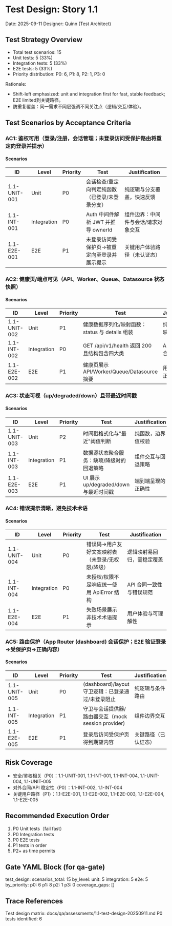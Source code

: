 # Test Design: Story 1.1

Date: 2025-09-11
Designer: Quinn (Test Architect)

## Test Strategy Overview

- Total test scenarios: 15
- Unit tests: 5 (33%)
- Integration tests: 5 (33%)
- E2E tests: 5 (33%)
- Priority distribution: P0: 6, P1: 8, P2: 1, P3: 0

Rationale:
- Shift-left emphasized: unit and integration first for fast, stable feedback; E2E limited到关键路径。
- 防重复覆盖：同一需求不同层强调不同关注点（逻辑/交互/体验）。

## Test Scenarios by Acceptance Criteria

### AC1: 鉴权可用（登录/注册，会话管理；未登录访问受保护路由将重定向登录并提示）

#### Scenarios

| ID            | Level       | Priority | Test                                               | Justification                                  |
| ------------- | ----------- | -------- | -------------------------------------------------- | ---------------------------------------------- |
| 1.1-UNIT-001  | Unit        | P0       | 会话检查/重定向判定纯函数（已登录/未登录分支）     | 纯逻辑与分支覆盖，快速反馈                      |
| 1.1-INT-001   | Integration | P0       | Auth 中间件解析 JWT 并推导 ownerId                 | 组件边界：中间件与会话/请求对象交互             |
| 1.1-E2E-001   | E2E         | P1       | 未登录访问受保护页→被重定向至登录并展示提示       | 关键用户体验路径（未认证态）                    |

### AC2: 健康页/端点可见（API、Worker、Queue、Datasource 状态快照）

#### Scenarios

| ID            | Level       | Priority | Test                                               | Justification                                  |
| ------------- | ----------- | -------- | -------------------------------------------------- | ---------------------------------------------- |
| 1.1-UNIT-002  | Unit        | P1       | 健康数据序列化/映射函数：status 与 details 组装    | 纯数据转换与映射                               |
| 1.1-INT-002   | Integration | P0       | GET /api/v1/health 返回 200 且结构包含四大类       | API 合同与聚合边界验证                          |
| 1.1-E2E-002   | E2E         | P1       | 健康页展示 API/Worker/Queue/Datasource 摘要        | 用户可见结果正确性                              |

### AC3: 状态可视（up/degraded/down）且带最近时间戳

#### Scenarios

| ID            | Level       | Priority | Test                                               | Justification                                  |
| ------------- | ----------- | -------- | -------------------------------------------------- | ---------------------------------------------- |
| 1.1-UNIT-003  | Unit        | P2       | 时间戳格式化与"最近"阈值判断                       | 纯函数，边界值校验                              |
| 1.1-INT-003   | Integration | P1       | 数据源状态聚合服务：缺项/降级时的回退策略          | 组件交互与回退策略                              |
| 1.1-E2E-003   | E2E         | P1       | UI 展示 up/degraded/down 与最近时间戳               | 端到端呈现的正确性                              |

### AC4: 错误提示清晰，避免技术术语

#### Scenarios

| ID            | Level       | Priority | Test                                               | Justification                                  |
| ------------- | ----------- | -------- | -------------------------------------------------- | ---------------------------------------------- |
| 1.1-UNIT-004  | Unit        | P0       | 错误码→用户友好文案映射表（未登录/无权限/降级）    | 逻辑映射易回归，需稳定覆盖                      |
| 1.1-INT-004   | Integration | P0       | 未授权/权限不足响应统一使用 ApiError 结构          | API 合同一致性与错误规范                        |
| 1.1-E2E-004   | E2E         | P1       | 失败场景展示非技术术语提示                         | 用户体验与可理解性                              |

### AC5: 路由保护（App Router (dashboard) 会话保护；E2E 验证登录→受保护页→正确内容）

#### Scenarios

| ID            | Level       | Priority | Test                                               | Justification                                  |
| ------------- | ----------- | -------- | -------------------------------------------------- | ---------------------------------------------- |
| 1.1-UNIT-005  | Unit        | P0       | (dashboard)/layout 守卫逻辑：已登录通过/未登录阻止 | 纯逻辑与条件路由                               |
| 1.1-INT-005   | Integration | P1       | 守卫与会话提供器/路由器交互（mock session provider)| 组件边界交互                                   |
| 1.1-E2E-005   | E2E         | P1       | 登录后访问受保护页得到期望内容                     | 关键路径（已认证态）                            |

## Risk Coverage

- 安全/鉴权相关（P0）：1.1-UNIT-001, 1.1-INT-001, 1.1-INT-004, 1.1-UNIT-004, 1.1-UNIT-005
- 对外合同/API 稳定性（P0）：1.1-INT-002, 1.1-INT-004
- 关键用户路径（P1）：1.1-E2E-001, 1.1-E2E-002, 1.1-E2E-003, 1.1-E2E-004, 1.1-E2E-005

## Recommended Execution Order

1. P0 Unit tests（fail fast）
2. P0 Integration tests
3. P0 E2E tests
4. P1 tests in order
5. P2+ as time permits

## Gate YAML Block (for qa-gate)

test_design:
  scenarios_total: 15
  by_level:
    unit: 5
    integration: 5
    e2e: 5
  by_priority:
    p0: 6
    p1: 8
    p2: 1
    p3: 0
  coverage_gaps: []

## Trace References

Test design matrix: docs/qa/assessments/1.1-test-design-20250911.md
P0 tests identified: 6
